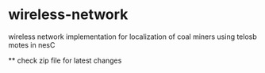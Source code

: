 # wireless-network
wireless network implementation for localization of coal miners using telosb motes in nesC

** check zip file for latest changes
